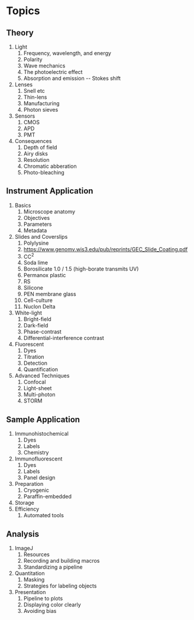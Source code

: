 # Topics
## Theory
1. Light
   1. Frequency, wavelength, and energy
   2. Polarity
   3. Wave mechanics
   4. The photoelectric effect
   5. Absorption and emission -- Stokes shift
2. Lenses
   1. Snell etc
   2. Thin-lens
   3. Manufacturing
   4. Photon sieves
3. Sensors
   1. CMOS
   2. APD
   3. PMT
4. Consequences
   1. Depth of field
   2. Airy disks
   3. Resolution
   5. Chromatic abberation
   6. Photo-bleaching
## Instrument Application
1. Basics
   1. Microscope anatomy
   2. Objectives
   3. Parameters
   4. Metadata
2. Slides and Coverslips
   1. Polylysine
   2. https://www.genomv.wis3.edu/pub/reprints/GEC_Slide_Coating.pdf
   3. CC<sup>2</sup>
   4. Soda lime
   5. Borosilicate 1.0 / 1.5 (high-borate transmits UV)
   6. Permanox plastic
   7. RS
   8. Silicone
   9. PEN membrane glass
   10. Cell-culture
   11. Nuclon Delta
3. White-light
   1. Bright-field
   2. Dark-field
   3. Phase-contrast
   4. Differential-interference contrast
4. Fluorescent
   1. Dyes
   2. Titration
   3. Detection
   4. Quantification
5. Advanced Techniques
   1. Confocal
   2. Light-sheet
   3. Multi-photon
   4. STORM
## Sample Application
1. Immunohistochemical
   1. Dyes
   2. Labels
   3. Chemistry
2. Immunofluorescent
   1. Dyes
   2. Labels
   3. Panel design
3. Preparation
   1. Cryogenic
   2. Paraffin-embedded
4. Storage
5. Efficiency
   1. Automated tools
## Analysis
1. ImageJ
   1. Resources
   2. Recording and building macros
   3. Standardizing a pipeline
2. Quantitation
   1. Masking 
   2. Strategies for labeling objects
3. Presentation
   1. Pipeline to plots
   2. Displaying color clearly
   3. Avoiding bias
